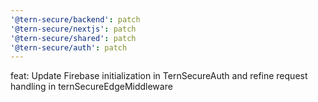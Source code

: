 ```yaml
---
'@tern-secure/backend': patch
'@tern-secure/nextjs': patch
'@tern-secure/shared': patch
'@tern-secure/auth': patch
---
```


feat: Update Firebase initialization in TernSecureAuth and refine request handling in ternSecureEdgeMiddleware
